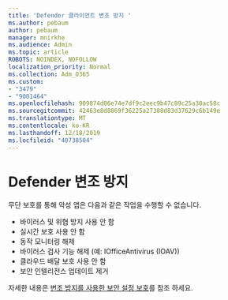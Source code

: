 ```yaml
---
title: 'Defender 클라이언트 변조 방지 '
ms.author: pebaum
author: pebaum
manager: mnirkhe
ms.audience: Admin
ms.topic: article
ROBOTS: NOINDEX, NOFOLLOW
localization_priority: Normal
ms.collection: Adm_O365
ms.custom:
- "3479"
- "9001464"
ms.openlocfilehash: 909874d06e74e7df9c2eec9b47c89c25a30ac58c
ms.sourcegitcommit: 42463e8d8869f36225a27388d83d37629c6b149e
ms.translationtype: MT
ms.contentlocale: ko-KR
ms.lasthandoff: 12/18/2019
ms.locfileid: "40738504"
---
```

# <a name="defender-tamper-protection"></a>Defender 변조 방지 

무단 보호를 통해 악성 앱은 다음과 같은 작업을 수행할 수 없습니다.

- 바이러스 및 위협 방지 사용 안 함
- 실시간 보호 사용 안 함
- 동작 모니터링 해제
- 바이러스 검사 기능 해제 (예: IOfficeAntivirus (IOAV))
- 클라우드 배달 보호 사용 안 함
- 보안 인텔리전스 업데이트 제거

자세한 내용은 [변조 방지를 사용한 보안 설정 보호](https://docs.microsoft.com/windows/security/threat-protection/windows-defender-antivirus/prevent-changes-to-security-settings-with-tamper-protection)를 참조 하세요.